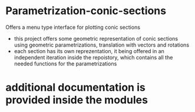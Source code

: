 # Parametrization-conic-sections
Offers a menu type interface for plotting conic sections

- this project offers some geometric representation of conic sections using geometric parametrizations, translation with vectors and rotations
- each section has its own reprezentation, it being offered in an independent iteration inside the repoistory, which contains all the needed functions for the parametrizations

# additional documentation is provided inside the modules
